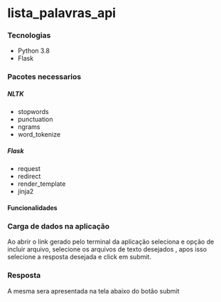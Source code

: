 # lista_palavras_api


### Tecnologias

- Python 3.8
- Flask

### Pacotes necessarios
##### NLTK
- stopwords
- punctuation
- ngrams
- word_tokenize

##### Flask
- request
- redirect
- render_template
- jinja2

#### Funcionalidades

### Carga de dados na aplicação
Ao abrir o link gerado pelo terminal da aplicação  seleciona e opção de incluir arquivo, selecione os arquivos de texto desejados , apos isso selecione a resposta desejada e click em submit.
### Resposta
A mesma sera apresentada na tela abaixo do botão submit
